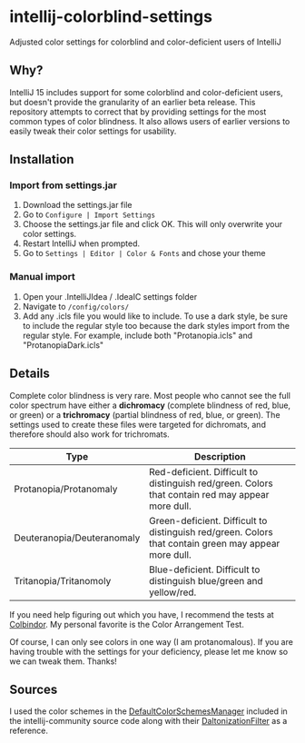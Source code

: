 # intellij-colorblind-settings
Adjusted color settings for colorblind and color-deficient users of IntelliJ

## Why?

IntelliJ 15 includes support for some colorblind and color-deficient users, but doesn't provide the granularity of an earlier beta release. This repository attempts to correct that by providing settings for the most common types of color blindness. It also allows users of earlier versions to easily tweak their color settings for usability.

## Installation

### Import from settings.jar

1. Download the settings.jar file
2. Go to `Configure | Import Settings`
3. Choose the settings.jar file and click OK. This will only overwrite your color settings.
4. Restart IntelliJ when prompted.
5. Go to `Settings | Editor | Color & Fonts` and chose your theme

### Manual import

1. Open your .IntelliJIdea / .IdeaIC settings folder
2. Navigate to `/config/colors/`
3. Add any .icls file you would like to include. To use a dark style, be sure to include the regular style too because the dark styles import from the regular style. For example, include both "Protanopia.icls" and "ProtanopiaDark.icls"

## Details
Complete color blindness is very rare. Most people who cannot see the full color spectrum have either a **dichromacy** (complete blindness of red, blue, or green) or a **trichromacy** (partial blindness of red, blue, or green). The settings used to create these files were targeted for dichromats, and therefore should also work for trichromats.

Type | Description
------------- | -------------
Protanopia/Protanomaly  | Red-deficient. Difficult to distinguish red/green. Colors that contain red may appear more dull.
Deuteranopia/Deuteranomaly  | Green-deficient. Difficult to distinguish red/green. Colors that contain green may appear more dull.
Tritanopia/Tritanomoly | Blue-deficient. Difficult to distinguish blue/green and yellow/red.

If you need help figuring out which you have, I recommend the tests at [Colbindor](http://www.color-blindness.com/color-blindness-tests/). My personal favorite is the Color Arrangement Test.

Of course, I can only see colors in one way (I am protanomalous). If you are having trouble with the settings for your deficiency, please let me know so we can tweak them. Thanks!

## Sources

I used the color schemes in the [DefaultColorSchemesManager](https://github.com/JetBrains/intellij-community/blob/master/platform/platform-resources/src/DefaultColorSchemesManager.xml) included in the intellij-community source code along with their [DaltonizationFilter](https://github.com/JetBrains/intellij-community/blob/master/platform/editor-ui-api/src/com/intellij/ide/ui/DaltonizationFilter.java) as a reference.
